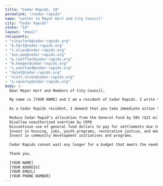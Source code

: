 ```yaml
---
title: "Cedar Rapids, IA"
permalink: "/cedar-rapids"
name: "Letter to Mayor Hart and City Council"
city: "Cedar Rapids"
state: "IA"
layout: "email"
recipients:
- "cityclerk@cedar-rapids.org"
- "b.hart@cedar-rapids.org"
- "t.olson@cedar-rapids.org"
- "ann.poe@cedar-rapids.org"
- "p.loeffler@cedar-rapids.org"
- "m.hoeger@cedar-rapids.org"
- "s.overland@cedar-rapids.org"
- "dalet@cedar-rapids.org"
- "scott.olson@cedar-rapids.org"
- "a.vanorny@cedar-rapids.org"
body: |-
  Dear Mayor Hart and Members of City Council,
  
  My name is [YOUR NAME] and I am a resident of Cedar Rapids. I write this letter to urge you to begin defunding and demilitarizing the Cedar Rapids Police Department. As of now, the proposed 2021 city budget for Cedar Rapids shows that Cedar Rapids Police Department is allotted 31% of the city’s general fund budget. If the proposed 2021 budget for Cedar Rapids passes, CRPD will use more of the city’s tax dollars than the other categories of parks and recreation (9%), libraries (5%), community development (1%), and civil rights groups (<1%) combined. Even more upsetting is that increasing police funding in Cedar Rapids appears to be a continuing trend. In comparing the 2017 budget to the proposed 2021 budget, City Council has raised the police department’s budget by over 18% at the expense of other programs.
  
  As a Cedar Rapids resident, I demand that you take immediate action to ensure the following:
  
  Reduce Cedar Rapid’s allocation from the General Fund by 50% ($21 million)
  Disallow unauthorized overtime by CRPD
  Discontinue use of general fund dollars to pay for settlements due to police murder, misconduct, and negligence
  Invest in housing, jobs, youth programs, restorative justice, and mental health workers to keep the community safe.
  Invest in community development initiatives and programs.
  
  Cedar Rapids cannot wait any longer for a budget that meets the needs of its residents. The only way to achieve this is to take immediate steps to defund CRPD.
  
  Thank you,
  
  [YOUR NAME]
  [YOUR ADDRESS]
  [YOUR EMAIL]
  [YOUR PHONE NUMBER]
---
```

